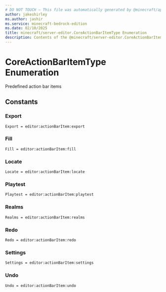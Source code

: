```yaml
---
# DO NOT TOUCH — This file was automatically generated by @minecraft/api-docs-generator, to report problems file an issue at https://github.com/Mojang/minecraft-scripting-libraries
author: jakeshirley
ms.author: jashir
ms.service: minecraft-bedrock-edition
ms.date: 02/10/2025
title: minecraft/server-editor.CoreActionBarItemType Enumeration
description: Contents of the @minecraft/server-editor.CoreActionBarItemType enumeration.
---
```

# CoreActionBarItemType Enumeration

Predefined action bar items

## Constants
### **Export**
`Export = editor:actionBarItem:export`
### **Fill**
`Fill = editor:actionBarItem:fill`
### **Locate**
`Locate = editor:actionBarItem:locate`
### **Playtest**
`Playtest = editor:actionBarItem:playtest`
### **Realms**
`Realms = editor:actionBarItem:realms`
### **Redo**
`Redo = editor:actionBarItem:redo`
### **Settings**
`Settings = editor:actionBarItem:settings`
### **Undo**
`Undo = editor:actionBarItem:undo`

